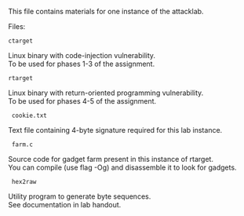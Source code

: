 This file contains materials for one instance of the attacklab.

Files:

    ctarget

Linux binary with code-injection vulnerability.  
To be used for phases 1-3 of the assignment.

    rtarget

Linux binary with return-oriented programming vulnerability.  
To be used for phases 4-5 of the assignment.

     cookie.txt

Text file containing 4-byte signature required for this lab instance.

     farm.c

Source code for gadget farm present in this instance of rtarget.  
You can compile (use flag -Og) and disassemble it to look for gadgets.

     hex2raw

Utility program to generate byte sequences.  
See documentation in lab handout.

